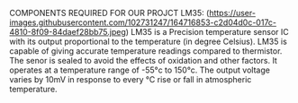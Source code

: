COMPONENTS REQUIRED FOR OUR PROJCT
LM35:
      (https://user-images.githubusercontent.com/102731247/164716853-c2d04d0c-017c-4810-8f09-84daef28bb75.jpeg)
LM35 is a Precision temperature sensor IC with its output proportional to the temperature (in degree Celsius). LM35 is capable of giving accurate temperature readings compared to thermistor. The senor is sealed to avoid the effects of oxidation and other factors. It operates at a temperature range of -55°c to 150°c. The output voltage varies by 10mV in response to every °C rise or fall in atmospheric temperature.

